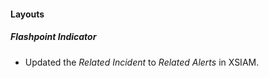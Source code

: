 
#### Layouts
##### Flashpoint Indicator
- Updated the *Related Incident* to *Related Alerts* in XSIAM.

